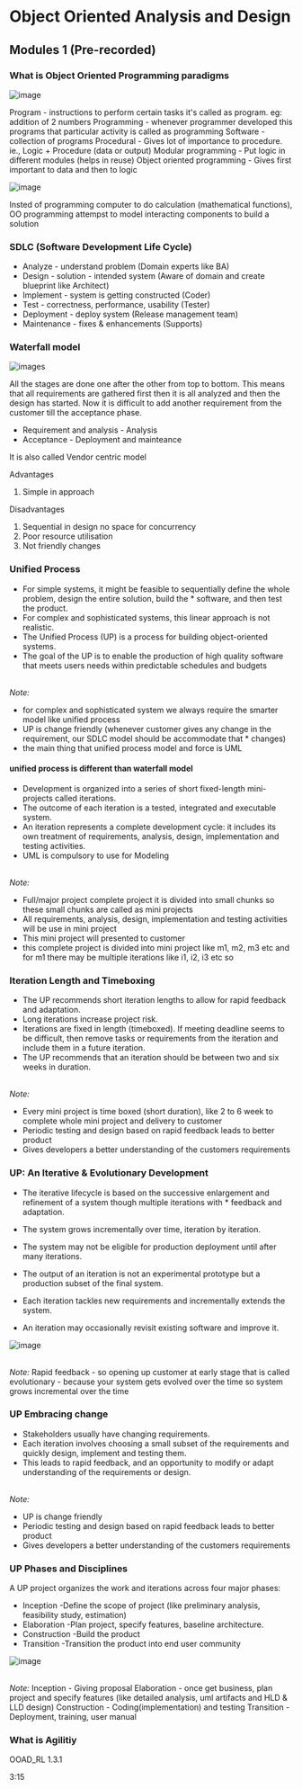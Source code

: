 # Object Oriented Analysis and Design 

## Modules 1 (Pre-recorded)

### What is Object Oriented Programming paradigms

![image](../img/OOAD/Module%201%20Paradigms.png)

Program - instructions to perform certain tasks it's called as program. eg: addition of 2 numbers
Programming -  whenever programmer developed this programs that particular activity is called as programming
Software - collection of programs
Procedural - Gives lot of importance to procedure. ie., Logic + Procedure (data or output)
Modular programming - Put logic in different modules (helps in reuse)
Object oriented programming - Gives first important to data and then to logic

![image](../img/OOAD/Module%201%20Paradigms%202.png)

Insted of programming computer to do calculation (mathematical functions), OO programming attempst to model interacting components to build a solution

### SDLC (Software Development Life Cycle)

* Analyze - understand problem (Domain experts like BA)
* Design - solution - intended system (Aware of domain and create blueprint like Architect)
* Implement - system is getting constructed (Coder)
* Test - correctness, performance, usability (Tester)
* Deployment - deploy system  (Release management team)
* Maintenance - fixes & enhancements (Supports)

### Waterfall model

![images](../img/OOAD/Module%201%20waterfall%20model.png)

All the stages are done one after the other from top to bottom. This means that all requirements are gathered first then it is all analyzed and then the design has started. Now it is difficult to add another requirement from the customer till the acceptance phase.

* Requirement and analysis - Analysis
* Acceptance - Deployment and mainteance

It is also called Vendor centric model

Advantages
1.  Simple in approach

Disadvantages
1. Sequential in design no space for concurrency
2. Poor resource utilisation
3. Not friendly changes

### Unified Process

* For simple systems, it might be feasible to sequentially define the whole problem, design the entire solution, build the * software, and then test the product.
* For complex and sophisticated systems, this linear approach is not realistic.
* The Unified Process (UP) is a process for building object-oriented systems.
* The goal of the UP is to enable the production of high quality software that meets users needs within predictable schedules and budgets

<br> <i>Note: </i> 

* for complex and sophisticated system we always require the smarter model like unified process
* UP is change friendly (whenever customer gives any change in the requirement, our SDLC model should be accommodate that * changes)
* the main thing that unified process model and force is UML

#### unified process is different than waterfall model
 
 * Development is organized into a series of short fixed-length mini-projects called iterations. 
 * The outcome of each iteration is a tested, integrated and executable system. 
 * An iteration represents a complete development cycle: it includes its own treatment of requirements, analysis, design, implementation and testing activities. 
 * UML is compulsory to use for Modeling

<br> <i>Note: </i> 

* Full/major project complete project it is divided into small chunks so these small chunks are called as mini projects
* All requirements, analysis, design, implementation and testing activities will be use in mini project
* This mini project will presented to customer 
* this complete project is divided into mini project like m1, m2, m3 etc and for m1 there may be multiple iterations like i1, i2, i3 etc so 

### Iteration Length and Timeboxing

* The UP recommends short iteration lengths to allow for rapid feedback and adaptation.
* Long iterations increase project risk.
* Iterations are fixed in length (timeboxed). If meeting deadline seems to be difficult, then remove tasks or requirements from the iteration and include them in a future iteration.
* The UP recommends that an iteration should be between two and six weeks in duration.

<br> <i>Note: </i> 

* Every mini project is time boxed (short duration), like 2 to 6 week to complete whole mini project and delivery to customer
* Periodic testing and design based on rapid feedback leads to better product
* Gives developers a better understanding of the customers requirements


### UP: An Iterative & Evolutionary Development

* The iterative lifecycle is based on the successive enlargement and refinement of a system though multiple iterations with * feedback and adaptation.
* The system grows incrementally over time, iteration by iteration.
* The system may not be eligible for production deployment until after many iterations.

* The output of an iteration is not an experimental prototype but a production subset of the final system.
* Each iteration tackles new requirements and incrementally extends the system.
* An iteration may occasionally revisit existing software and improve it.

![image](../img/OOAD/Module%201%20UP%20.png)

<br> <i>Note: </i> 
Rapid feedback - so opening up customer at early stage that is called
evolutionary - because your system gets evolved over the time so system grows incremental over the time 


### UP Embracing change 

* Stakeholders usually have changing requirements.
* Each iteration involves choosing a small subset of the requirements and quickly design, implement and testing them.
* This leads to rapid feedback, and an opportunity to modify or adapt understanding of the requirements or design.

<br> <i>Note: </i> 

* UP is change friendly
* Periodic testing and design based on rapid feedback leads to better product
* Gives developers a better understanding of the customers requirements

### UP Phases and Disciplines

A UP project organizes the work and iterations across four major phases:
* Inception -Define the scope of project (like preliminary analysis, feasibility study, estimation)
* Elaboration -Plan project, specify features, baseline architecture.
* Construction -Build the product
* Transition -Transition the product into end user community

![image](../img/OOAD/Module%201%20up%20discipline.png)

<br> <i>Note: </i> 
Inception - Giving proposal 
Elaboration - once get business, plan project and specify features (like detailed analysis, uml artifacts and HLD & LLD design)
Construction - Coding(implementation) and testing
Transition - Deployment, training, user manual

### What is Agilitiy 

OOAD_RL 1.3.1

3:15